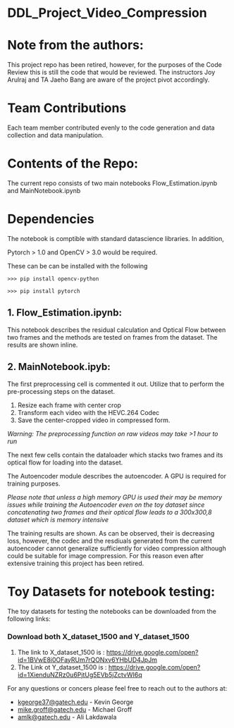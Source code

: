 # DDL_Project_Video_Compression


# Note from the authors:
This project repo has been retired, however, for the purposes of the Code Review
this is still the code that would be reviewed. The instructors Joy Arulraj and
TA Jaeho Bang are aware of the project pivot accordingly.


# Team Contributions
Each team member contributed evenly to the code generation and data collection
and data manipulation.


# Contents of the Repo:
The current repo consists of two main notebooks Flow_Estimation.ipynb and
MainNotebook.ipynb

# Dependencies
The notebook is comptible with standard datascience libraries. In addition,

Pytorch >  1.0 and OpenCV > 3.0 would be required.

These can be can be installed with the following

`>>> pip install opencv-python`

`>>> pip install pytorch`

## 1. Flow_Estimation.ipynb:
This notebook describes the residual calculation and Optical Flow between two
frames and the methods are tested on frames from the dataset. The results are
shown inline.

## 2. MainNotebook.ipyb:
The first preprocessing cell is commented it out. Utilize that to perform
the pre-processing steps on the dataset.
1. Resize each frame with center crop
2. Transform each video with the HEVC.264 Codec
3. Save the center-cropped video in compressed form.

*Warning: The preprocessing function on raw videos may take >1 hour to run*

The next few cells contain the dataloader which stacks two frames and its optical
flow for loading into the dataset.

The Autoencoder module describes the autoencoder. A GPU is required for training
purposes.

*Please note that unless a high memory GPU is used their may be memory issues
while training the Autoencoder even on the toy dataset since concatenating two
frames and their optical flow leads to a 300x300,8 dataset which is memory
intensive*

The training results are shown. As can be observed, their is decreasing loss,
however, the codec and the resdiuals generated from the current autoencoder
cannot generalize sufficiently for video compression although could be suitable
for image compression. For this reason even after extensive training this project
has been retired.



# Toy Datasets for notebook testing:
The toy datasets for testing the notebooks can be downloaded from the following
links:
### Download both X_dataset_1500 and Y_dataset_1500

1. The link to X_dataset_1500 is : https://drive.google.com/open?id=1BVwE8i0OFayRUm7rQONxv6YHbUD4JpJm
2. The Link ot Y_dataset_1500 is : https://drive.google.com/open?id=1XienduNZRz0u6PjtUg5EVb5jZctvWI6q

For any questions or concers please feel free to reach out to the authors at:
- kgeorge37@gatech.edu - Kevin George
- mike.groff@gatech.edu - Michael Groff
- amlk@gatech.edu - Ali Lakdawala


